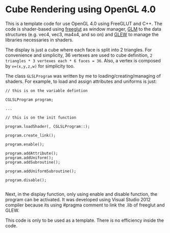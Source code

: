 <h1>Cube Rendering using OpenGL 4.0</h1>
<p>This is a template code for use OpenGL 4.0 using FreeGLUT and C++. The code is shader-based using <a href="http://freeglut.sourceforge.net/">freeglut</a> as window manager, <a href="http://glm.g-truc.net">GLM</a> to the data structures (e.g. vec4, vec3, ma4x4, and so on) and <a href="http://glew.sourceforge.net">GLEW</a> to manage the libraries necessaries in shaders.</p>

<p>The display is just a cube where each face is split into 2 triangles. For convenience and simplicity, 36 vertexes are used to cube definition, <code>2 triangles * 3 vertexes each * 6 faces = 36</code>. Also, a vertex is composed by <code>v=(x,y,z,w)</code> for simplicity too.</p>

<p>The class <code>GLSLProgram</code> was written by me to loading/creating/managing of shaders. For example, to load and assign attributes and uniforms is just: <br>
<code>
// this is on the variable defintion <br>
CGLSLProgram program; <br>
... <br>
// this is on the init function <br>
program.loadShader(<SHADER_PATH>, CGLSLProgram::<VERTEX or TESSELLATION or GEOMETRY or FRAGMENT>);<br>
program.create_link(); <br>
program.enable();<br>
program.addAttribute(<ATTRIB_NAME>);
program.addUniform(<UNIFORM_NAME>);
program.addSubroutine(<SUBROUTINE_NAME>); <br>
program.addUniformSubroutine(<UNIFORM_SUBR>); <br>
program.disable();<br>
</code></p>

<p>Next, in the display function, only using enable and disable function, the program can be activated. It was developed using Visual Studio 2012 compiler because its using #pragma comment to link the .lib of freeglut and GLEW.</p>

<bold>This code is only to be used as a template. There is no efficiency inside the code.</bold>
